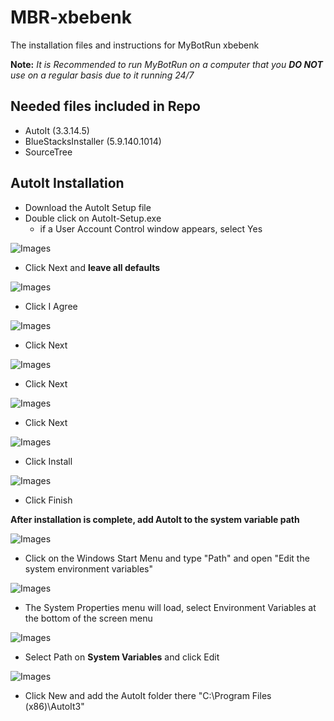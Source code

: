 # MBR-xbebenk
The installation files and instructions for MyBotRun xbebenk 

**Note:** *It is Recommended to run MyBotRun on a computer that you **DO NOT** use on a regular basis due to it running 24/7*

## Needed files included in Repo
* AutoIt (3.3.14.5)
* BlueStacksInstaller (5.9.140.1014)
* SourceTree

## AutoIt Installation
* Download the AutoIt Setup file
* Double click on AutoIt-Setup.exe
  * if a User Account Control window appears, select Yes    

![Images](Images/AutoIt/AutoIt_01.png)
* Click Next and **leave all defaults**  

![Images](Images/AutoIt/AutoIt_02.png)
* Click I Agree  

![Images](Images/AutoIt/AutoIt_03.png)
* Click Next  

![Images](Images/AutoIt/AutoIt_04.png)
* Click Next  

![Images](Images/AutoIt/AutoIt_05.png)
* Click Next  

![Images](Images/AutoIt/AutoIt_06.png)
* Click Install  

![Images](Images/AutoIt/AutoIt_07.png)
* Click Finish  

**After installation is complete, add AutoIt to the system variable path**  

![Images](Images/AutoIt/AutoIt_08.png)
* Click on the Windows Start Menu and type "Path" and open "Edit the system environment variables"  

![Images](Images/AutoIt/AutoIt_09.png)
* The System Properties menu will load, select Environment Variables at the bottom of the screen menu  

![Images](Images/AutoIt/AutoIt_10.png)
* Select Path on **System Variables** and click Edit

![Images](Images/AutoIt/AutoIt_11.png)
* Click New and add the AutoIt folder there "C:\Program Files (x86)\AutoIt3"


## 
